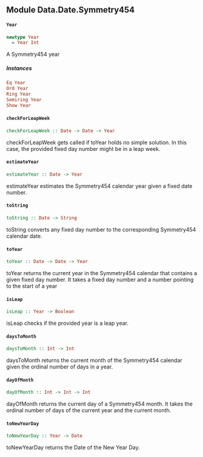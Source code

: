 ## Module Data.Date.Symmetry454

#### `Year`

``` purescript
newtype Year
  = Year Int
```


A Symmetry454 year

##### Instances
``` purescript
Eq Year
Ord Year
Ring Year
Semiring Year
Show Year
```

#### `checkForLeapWeek`

``` purescript
checkForLeapWeek :: Date -> Date -> Year
```


checkForLeapWeek gets called if toYear holds no simple solution.
In this case, the provided fixed day number might be in a leap week.

#### `estimateYear`

``` purescript
estimateYear :: Date -> Year
```


estimateYear estimates the Symmetry454 calendar year given a fixed date
number.

#### `toString`

``` purescript
toString :: Date -> String
```


toString converts any fixed day number to the corresponding Symmetry454
calendar date.

#### `toYear`

``` purescript
toYear :: Date -> Date -> Year
```


toYear returns the current year in the Symmetry454 calendar that
contains a given fixed day number. It takes a fixed day number and a number
pointing to the start of a year

#### `isLeap`

``` purescript
isLeap :: Year -> Boolean
```


isLeap checks if the provided year is a leap year.

#### `daysToMonth`

``` purescript
daysToMonth :: Int -> Int
```


daysToMonth returns the current month of the Symmetry454 calendar given
the ordinal number of days in a year.

#### `dayOfMonth`

``` purescript
dayOfMonth :: Int -> Int -> Int
```


dayOfMonth returns the current day of a Symmetry454 month. It takes the
ordinal number of days of the current year and the current month.

#### `toNewYearDay`

``` purescript
toNewYearDay :: Year -> Date
```


toNewYearDay returns the Date of the New Year Day.


